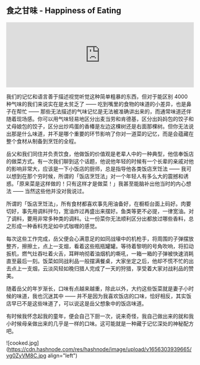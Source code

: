 ## 食之甘味 - Happiness of Eating

<iframe allow="autoplay *; encrypted-media *; fullscreen *; clipboard-write" frameborder="0" height="175" style="width:100%;max-width:660px;overflow:hidden;background:transparent;" sandbox="allow-forms allow-popups allow-same-origin allow-scripts allow-storage-access-by-user-activation allow-top-navigation-by-user-activation" src="https://embed.podcasts.apple.com/cn/podcast/%E6%8C%91%E9%A3%9F%E4%B8%8D%E6%98%AF%E7%97%85-%E6%83%B3%E6%B2%BB%E6%8C%91%E9%A3%9F%E6%89%8D%E6%98%AF%E7%97%85/id1517042753?i=1000567696707"></iframe>

我们的记忆和语言善于描述视觉听觉这种简单粗暴的东西，但对于能区别 4000 种气味的我们来说实在是太贫乏了 —— 吃到嘴里的食物的味道的小差异，也是鼻子在帮忙 —— 那些无法描述的气味记忆是无法被准确讲出来的，而通常味道还伴随着现场感。你可以用气味轻易地区分出麦当劳和肯德基，区分出妈妈包的饺子和丈母娘包的饺子，区分出炒鸡蛋的香椿是左边这棵树还是右面那棵树。但你无法说出那是什么味道，并不是哪个重要的环节影响了你对一道菜的记忆，而是会蕴藏在整个食材从制备到烹饪的全程。

岳父和我们同住并负责饮食，他做饭的价值观是老辈人中的一种典型，他信奉饭店的做菜方式。有一次我们聊到这个话题，他说他年轻的时候有一个长辈的亲戚对他的影响非常大，应该是一下小饭店的厨师，总是指导他各类饭店烹饪法 —— 我可以想到在那个穷时候，所谓的「饭店烹饪法」对一个年轻人有多么大的震撼和诱惑。「原来菜是这样做的！只有这样才是做菜！」我甚至能脑补出他当时的内心想法 —— 当然这些他并没对我说过。

所谓的「饭店烹饪法」，所有食材都喜欢事先用油备好，在橱柜台面上码好。肉要切好，事先用调料拌匀，宽油炸过再盛出来摆好。鱼类等更不必提，一律宽油。对了调料，要用非常多种类的调料。让一份菜你无法顺利区分出都放过哪些香料，总之形成一种香料充足如中式咖喱的感觉。

每次这些工作完成，岳父便会心满意足的如同战壕中的机枪手，将周围的子弹摆放整齐，擦擦土，点上一支烟，看着这些瓶瓶罐罐。等待着黎明的号角吹响，将扣动扳机，燃气灶吞吐着火舌，耳畔响彻着油烟机的嘶吼，一箱一箱的子弹被快速消耗直至最后一刻。饭菜如同战利品一般摆满餐桌，大家坐定之后，他却不慌不忙的出去点上一支烟，云淡风轻如晚归猎人完成了一天的狩猎，享受着大家对战利品的赞美。

随着岳父的年岁渐长，口味有点越来越重，除此以外，大约这些饭菜就是妻子小时候的味道，我也沉迷其中 —— 并不是因为我喜欢饭店的口味，恰好相反，其实饭店早已不是这些味道了，可以说这是岳父想象中的饭店味道。

有时候我怀念起我的童年，便会自己下厨一次，说来奇怪，我自己做出来的就和我小时候母亲做出来的几乎是一样的口味。这可能就是一种藏于记忆深处的神秘配方吧。


![cooked.jpg](https://cdn.hashnode.com/res/hashnode/image/upload/v1656303939665/vg0ZyVM8C.jpg align="left")
